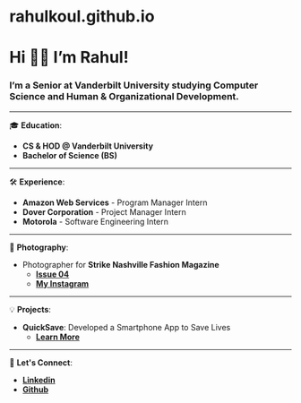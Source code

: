 # rahulkoul.github.io

# Hi 👋🏼 I’m Rahul!

### I’m a Senior at Vanderbilt University studying Computer Science and Human & Organizational Development.

---

🎓 **Education**:
- **CS & HOD @ Vanderbilt University**
- **Bachelor of Science (BS)**

---

🛠 **Experience**:
- **Amazon Web Services** - Program Manager Intern
- **Dover Corporation** - Project Manager Intern
- **Motorola** - Software Engineering Intern

---

📸 **Photography**:
- Photographer for **Strike Nashville Fashion Magazine**
  - [**Issue 04**](https://issuu.com/strike_magazine/docs/issue04-digital-revised_1_)
  - [**My Instagram**](https://www.instagram.com/rahulkoull/)

---

💡 **Projects**:
- **QuickSave**: Developed a Smartphone App to Save Lives
  - [**Learn More**](https://www.nctv17.org/news/quicksave-the-app-that-could-potentially-save-lives/)

---

🔗 **Let's Connect**:
- [**Linkedin**](https://www.linkedin.com/in/rahul-koull/)
- [**Github**](https://github.com/rahulkoul123)

